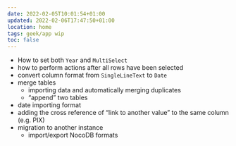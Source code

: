 ```yaml
---
date: 2022-02-05T10:01:54+01:00
updated: 2022-02-06T17:47:50+01:00
location: home
tags: geek/app wip
toc: false
---
```

- How to set both `Year` and `MultiSelect`
- how to perform actions after all rows have been selected
- convert column format from `SingleLineText` to `Date`
- merge tables
	- importing data and automatically merging duplicates
	- “append” two tables
- date importing format
- adding the cross reference of “link to another value” to the same column (e.g. PIX)
- migration to another instance
	- import/export NocoDB formats